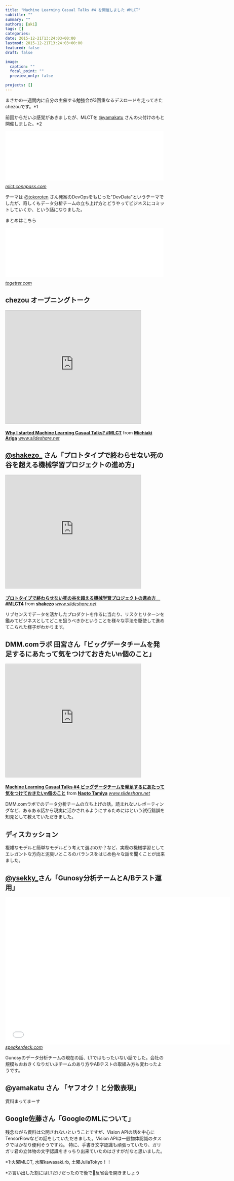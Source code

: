 ```yaml
---
title: "Machine Learning Casual Talks #4 を開催しました #MLCT"
subtitle: ""
summary: ""
authors: [aki]
tags: []
categories: 
date: 2015-12-21T13:24:03+00:00
lastmod: 2015-12-21T13:24:03+00:00
featured: false
draft: false

image:
  caption: ""
  focal_point: ""
  preview_only: false

projects: []
---
```

まさかの一週間内に自分の主催する勉強会が3回重なるデスロードを走ってきたchezouです。\*1

前回からだいぶ感覚があきましたが、MLCTを [@yamakatu](https://twitter.com/yamakatu) さんの火付けのもと開催しました。\*2

<iframe src="//hatenablog-parts.com/embed?url=http%3A%2F%2Fmlct.connpass.com%2Fevent%2F22192%2F" title="Machine Learning Casual Talks #4 (2015/12/15 19:00〜)" class="embed-card embed-webcard" scrolling="no" frameborder="0" style="display: block; width: 100%; height: 155px; max-width: 500px; margin: 10px 0px;"></iframe><cite class="hatena-citation"><a href="http://mlct.connpass.com/event/22192/">mlct.connpass.com</a></cite>

テーマは [@tokoroten](https://twitter.com/tokoroten) さん発案のDevOpsをもじった"DevData"というテーマでしたが、奇しくもデータ分析チームの立ち上げ方とどうやってビジネスにコミットしていくか、という話になりました。

まとめはこちら

<iframe src="//hatenablog-parts.com/embed?url=http%3A%2F%2Ftogetter.com%2Fli%2F913152" title="Machine Learning Casual Talks #4 " devdata class="embed-card embed-webcard" scrolling="no" frameborder="0" style="display: block; width: 100%; height: 155px; max-width: 500px; margin: 10px 0px;"></iframe><cite class="hatena-citation"><a href="http://togetter.com/li/913152">togetter.com</a></cite>

## chezou オープニングトーク

<iframe src="https://www.slideshare.net/slideshow/embed_code/key/847q2l4e4hjo1J" width="427" height="356" frameborder="0" marginwidth="0" marginheight="0" scrolling="no" style="border:1px solid #CCC; border-width:1px; margin-bottom:5px; max-width: 100%;" allowfullscreen> </iframe>

  **[Why I started Machine Learning Casual Talks? #MLCT](https://www.slideshare.net/chezou/why-i-started-machine-learning-casual-talks-mlct "Why I started Machine Learning Casual Talks? #MLCT")** from **[Michiaki Ariga](http://www.slideshare.net/chezou)** 
<cite class="hatena-citation"><a href="http://www.slideshare.net/chezou/why-i-started-machine-learning-casual-talks-mlct">www.slideshare.net</a></cite>
## [@shakezo\_](https://twitter.com/shakezo_) さん「プロトタイプで終わらせない死の谷を超える機械学習プロジェクトの進め方」

<iframe src="https://www.slideshare.net/slideshow/embed_code/key/26XX3PsrPymXgt" width="427" height="356" frameborder="0" marginwidth="0" marginheight="0" scrolling="no" style="border:1px solid #CCC; border-width:1px; margin-bottom:5px; max-width: 100%;" allowfullscreen> </iframe>

  **[プロトタイプで終わらせない死の谷を超える機械学習プロジェクトの進め方　#MLCT4](https://www.slideshare.net/shakezo/mlct4 "プロトタイプで終わらせない死の谷を超える機械学習プロジェクトの進め方　#MLCT4")** from **[shakezo](http://www.slideshare.net/shakezo)** 
<cite class="hatena-citation"><a href="http://www.slideshare.net/shakezo/mlct4">www.slideshare.net</a></cite>

リブセンスでデータを活かしたプロダクトを作るに当たり、リスクとリターンを鑑みてビジネスとしてどこを狙うべきかということを様々な手法を駆使して進めてこられた様子がわかります。

## DMM.comラボ 田宮さん「ビッグデータチームを発足するにあたって気をつけておきたいn個のこと」

<iframe src="https://www.slideshare.net/slideshow/embed_code/key/k3LALSG3EZO3xy" width="427" height="356" frameborder="0" marginwidth="0" marginheight="0" scrolling="no" style="border:1px solid #CCC; border-width:1px; margin-bottom:5px; max-width: 100%;" allowfullscreen> </iframe>

  **[Machine Learning Casual Talks #4 ビッグデータチームを発足するにあたって気をつけておきたいn個のこと](https://www.slideshare.net/naototamiya9/machine-learning-casual-talks-4-n "Machine Learning Casual Talks #4 ビッグデータチームを発足するにあたって気をつけておきたいn個のこと")** from **[Naoto Tamiya](http://www.slideshare.net/naototamiya9)** 
<cite class="hatena-citation"><a href="http://www.slideshare.net/naototamiya9/machine-learning-casual-talks-4-n">www.slideshare.net</a></cite>

DMM.comラボでのデータ分析チームの立ち上げの話。読まれないレポーティングなど、あるある話から現実に活かされるようにするためにはという試行錯誤を知見として教えていただきました。

## ディスカッション

複雑なモデルと簡単なモデルどう考えて選ぶのか？など、実際の機械学習としてエレガントな方向と泥臭いところのバランスをはじめ色々な話を聞くことが出来ました。

## [@ysekky\_](https://twitter.com/ysekky_)さん「Gunosy分析チームとA/Bテスト運用」

<iframe allowfullscreen="true" allowtransparency="true" frameborder="0" height="463" id="talk_frame_323240" mozallowfullscreen="true" src="//speakerdeck.com/player/9f166423056e48d9b482b95faf748644" style="border:0; padding:0; margin:0; background:transparent;" webkitallowfullscreen="true" width="710"></iframe><cite class="hatena-citation"><a href="https://speakerdeck.com/ysekky/ab-testing-in-gusnoy">speakerdeck.com</a></cite>

Gunosyのデータ分析チームの現在の話、LTではもったいない話でした。会社の規模もおおきくなりだいぶチームのあり方やABテストの取組み方も変わったようです。

## @yamakatu さん 「ヤフオク！と分散表現」

資料まってまーす

## Google佐藤さん「GoogleのMLについて」

残念ながら資料は公開されないということですが、Vision APIの話を中心にTensorFlowなどの話をしていただきました。Vision APIは一般物体認識のタスクではかなり便利そうですね。 特に、手書き文字認識も頑張っていたり、ガリガリ君の立体物の文字認識をきっちり出来ていたのはさすがだなと思いました。

\*1:火曜MLCT, 水曜kawasaki.rb, 土曜JuliaTokyo！！

\*2:言い出した割にはLTだけだったので後で🍣反省会を開きましょう


